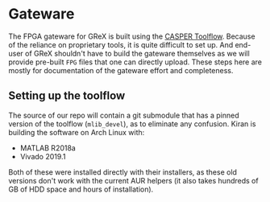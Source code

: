 # Gateware

The FPGA gateware for GReX is built using the [CASPER
Toolflow](https://casper-toolflow.readthedocs.io/en/latest/index.html#a-note-on-operating-systems).
Because of the reliance on proprietary tools, it is quite difficult to set up.
And end-user of GReX shouldn't have to build the gateware themselves as we will
provide pre-built `FPG` files that one can directly upload. These steps here are
mostly for documentation of the gateware effort and completeness.

## Setting up the toolflow

The source of our repo will contain a git submodule that has a pinned version of
the toolflow (`mlib_devel`), as to eliminate any confusion. Kiran is building
the software on Arch Linux with:

- MATLAB R2018a
- Vivado 2019.1

Both of these were installed directly with their installers, as these old
versions don't work with the current AUR helpers (it also takes hundreds of
GB of HDD space and hours of installation).
